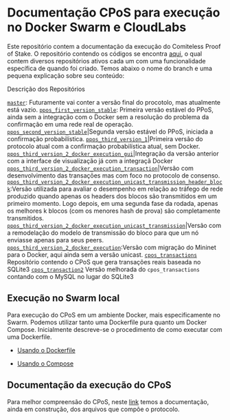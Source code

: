 
# Documentação CPoS para execução no Docker Swarm e CloudLabs


Este repositório contem a documentação da execução do Comiteless Proof of Stake. O repositório contendo os códigos se encontra [aqui](https://github.com/regras/cpos_tb/tree/master), o qual contem diversos repositórios ativos cada um com uma funcionalidade específica de quando foi criado. Temos abaixo o nome do branch e uma pequena explicação sobre seu conteúdo:

Descrição dos Repositórios

[`master`](https://github.com/regras/cpos_tb/tree/master): Futuramente vai conter a versão final do procotolo, mas atualmente está vazio.
[`ppos_first_version_stable`](https://github.com/regras/cpos_tb/tree/ppos_first_version_stable): Primeira versão estável do PPoS, ainda sem a integração com o Docker sem a resolução do problema da confirmação em uma rede real de operação.
[`ppos_second_version_stable`](https://github.com/regras/cpos_tb/tree/ppos_second_version_stable)|Segunda versão estável do PPoS, iniciada a confirmação probabilística.
[`ppos_third_version_1`](https://github.com/regras/cpos_tb/tree/ppos_third_version_1)|Primeira versão do protocolo atual com a confirmação probabilística atual, sem Docker.
[`ppos_third_version_2_docker_execution_gui`](https://github.com/regras/cpos_tb/tree/ppos_third_version_2_docker_execution_gui)|Integração da versão anterior com a interface de visualização já com a integraçã Docker
[`ppos_third_version_2_docker_execution_transaction`](https://github.com/regras/cpos_tb/tree/ppos_third_version_2_docker_execution_transaction)|Versão com desenvolvimento das transações mas com foco no protocolo de consenso.
[`ppos_third_version_2_docker_execution_unicast_transmission_header_block`](https://github.com/regras/cpos_tb/tree/ppos_third_version_2_docker_execution_unicast_transmission_header_block):Versão utilizada para avaliar o desempenho em relação ao tráfego de rede produzido quando apenas os headers dos blocos são transmitidos em um primeiro momento. Logo depois, em uma segunda fase da rodada, apenas os melhores k blocos (com os menores hash de prova) são completamente transmitidos.
[`ppos_third_version_2_docker_execution_unicast_transmission`](https://github.com/regras/cpos_tb/tree/ppos_third_version_2_docker_execution_unicast_transmission)|Versão com a remodelação do modelo de transmissão do bloco para que um nó enviasse apenas para seus peers. 
[`ppos_third_version_2_docker_execution`](https://github.com/regras/cpos_tb/tree/ppos_third_version_2_docker_execution):Versão com migração do Mininet para o Docker, aqui ainda sem a versão unicast.
[`cpos_transactions`](https://github.com/regras/cpos_tb/tree/cpos_transactions) Repositório contendo o CPoS que gera transações reais baseada no SQLite3
[`cpos_transaction2`](https://github.com/regras/cpos_tb/tree/cpos_transaction2) Versão melhorada do `cpos_transactions` contando com o MySQL no lugar do SQLite3 

  
  
## Execução no Swarm local
Para execução do CPoS em um ambiente Docker, mais especificamente no Swarm. Podemos utilizar tanto uma Dockerfile pura quanto um Docker Compose.
Inicialmente descreve-se o procedimento de como executar com uma Dockerfile.

- [Usando o Dockerfile](https://github.com/oldbizzi/Documentacao_CPoS_Docker/blob/main/Execu%C3%A7%C3%A3oDocker/Dockerfile.md)

- [Usando o Compose](https://github.com/oldbizzi/Documentacao_CPoS_Docker/blob/main/Execu%C3%A7%C3%A3oDocker/Docker_Compose.md)

## Documentação da execução do CPoS
Para melhor compreensão do CPoS, neste [link]() temos a documentação, ainda em construção, dos arquivos que compõe o protocolo.


